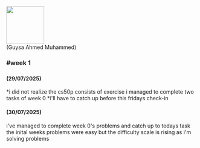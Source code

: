 <div style="display:flex;justify-items:end"><img src="https://wethinkcode.co.za/wp-content/uploads/2020/08/W-1-1024x1024.png" height="100" width="100"/></div>
(Guysa Ahmed Muhammed)<br/>
<h3>#week 1<h3> 
<h4>(29/07/2025)</h4> 
    *i did not realize the cs50p consists of exercise i managed to complete two tasks of week 0
    *i'll have to catch up before this fridays check-in

<h4>(30/07/2025)</h4>         
    i've managed to complete week 0's problems and catch up to todays task the inital weeks problems were easy but the difficulty scale is rising as i'm solving problems


